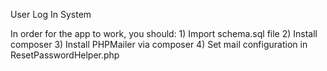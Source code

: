 User Log In System

In order for the app to work, you should:
      1) Import schema.sql file
      2) Install composer
      3) Install PHPMailer via composer
      4) Set mail configuration in ResetPasswordHelper.php
